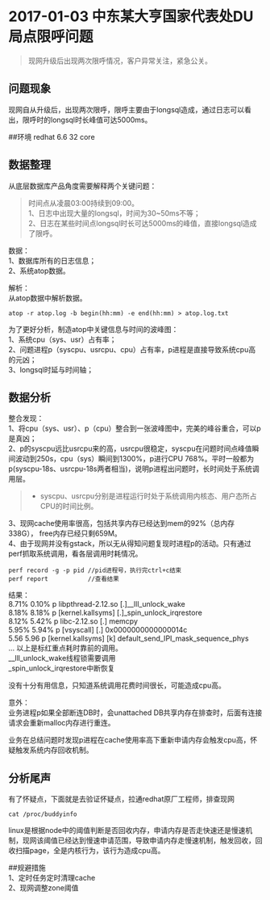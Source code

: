


# 2017-01-03 中东某大亨国家代表处DU局点限呼问题
>现网升级后出现两次限呼情况，客户异常关注，紧急公关。


## 问题现象
现网自从升级后，出现两次限呼，限呼主要由于longsql造成，通过日志可以看出，限呼时的longsql时长峰值可达5000ms。

##环境
redhat 6.6 32 core

## 数据整理
从底层数据库产品角度需要解释两个关键问题：
>时间点从凌晨03:00持续到09:00。   
1、日志中出现大量的longsql，时间为30~50ms不等；   
2、日志在某些时间点longsql时长可达5000ms的峰值，直接longsql造成了限呼。   

数据：  
1、数据库所有的日志信息；  
2、系统atop数据。  

解析：  
从atop数据中解析数据。  
```
atop -r atop.log -b begin(hh:mm) -e end(hh:mm) > atop.log.txt  
```
为了更好分析，制造atop中关键信息与时间的波峰图：  
1、系统cpu（sys、usr）占有率；  
2、问题进程p（syscpu、usrcpu、cpu）占有率，p进程是直接导致系统cpu高的元凶；  
3、longsql时延与时间轴；  

## 数据分析  
整合发现：  
1、将cpu（sys、usr）、p（cpu）整合到一张波峰图中，完美的峰谷重合，可以p是真凶；  
2、p的syscpu远比usrcpu来的高，usrcpu很稳定，syscpu在问题时间点峰值瞬间波动到250s，cpu（sys）瞬间到1300%，p进行CPU 768%。平时一般都为p(syscpu-18s、usrcpu-18s两者相当)，说明p进程出问题时，长时间处于系统调用层。  
>* syscpu、usrcpu分别是进程运行时处于系统调用内核态、用户态所占CPU的时间比例。  
  
3、现网cache使用率很高，包括共享内存已经达到mem的92%（总内存338G）， free内存已经只剩659M。  
4、由于现网并没有gstack，所以无从得知问题复现时进程p的活动。只有通过perf抓取系统调用，看各层调用时耗情况。  
```
perf record -g -p pid //pid进程号，执行完ctrl+c结束  
perf report           //查看结果  
```      
结果：  
8.71%   0.10%   p   libpthread-2.12.so      [.]\__lll_unlock_wake  
8.18%   8.18%   p   [kernel.kallsyms]       [.]\_spin_unlock_irqrestore  
8.12%   5.42%   p   libc-2.12.so            [.] memcpy  
5.95%   5.94%   p   [vsyscall]              [.] 0x0000000000000014c  
5.56    5.96    p   [kernel.kallsyms]       [k] default_send_IPI_mask_sequence_phys  
...
以上是标红重点耗时靠前的调用。  
\__lll_unlock_wake线程锁需要调用  
\_spin_unlock_irqrestore中断恢复  
  
没有十分有用信息，只知道系统调用花费时间很长，可能造成cpu高。  
  
意外：  
业务进程p如果全部断连DB时，会unattached DB共享内存在排查时，后面有连接请求会重新malloc内存进行重连。  
  
业务在总结问题时发现p进程在cache使用率高下重新申请内存会触发cpu高，怀疑触发系统内存回收机制。  
  
## 分析尾声  
有了怀疑点，下面就是去验证怀疑点，拉通redhat原厂工程师，排查现网  
```  
cat /proc/buddyinfo  
```  
linux是根据node中的阈值判断是否回收内存，申请内存是否走快速还是慢速机制，现网该阈值已经达到慢速申请范围，导致申请内存走慢速机制，触发回收，回收扫描page，全是内核行为，该行为造成cpu高。  
  
##规避措施  
1、定时任务定时清理cache  
2、现网调整zone阈值  
